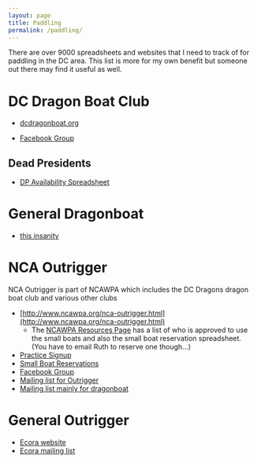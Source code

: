 ```yaml
---
layout: page
title: Paddling
permalink: /paddling/
---
```


There are over 9000 spreadsheets and websites that I need to track of for paddling in the DC area.  This list is more for my own benefit but someone out there may find it useful as well.

# DC Dragon Boat Club

* [dcdragonboat.org](http://dcdragonboat.org/)

* [Facebook Group](https://www.facebook.com/groups/dcdragonboat/)

## Dead Presidents

* [DP Availability Spreadsheet](https://docs.google.com/spreadsheet/ccc?key=0AosU52J5ACITdHpnNllpYUZOdWZ2T3VhbXdLRlA1VGc&usp=drive_web#gid=8)

# General Dragonboat

* [this insanity](http://www.network54.com/Forum/135730/)

# NCA Outrigger

NCA Outrigger is part of NCAWPA which includes the DC Dragons dragon boat club and various other clubs

* [http://www.ncawpa.org/nca-outrigger.html](http://www.ncawpa.org/nca-outrigger.html)
  * The [NCAWPA Resources Page](http://www.ncawpa.org/resources.html) has a list of who is approved to use the small boats and also the small boat reservation spreadsheet.  (You have to email Ruth to reserve one though...)
* [Practice Signup](https://docs.google.com/spreadsheet/ccc?key=0Au45_-1-QPn0cFFVNHA0QWN5cUw0ejZTR2RKTVY5UFE#gid=0)
* [Small Boat Reservations](https://docs.google.com/spreadsheet/ccc?key=0AoSR_CxzM9I0dEVLZ2lSVHV4U3YtZWtpcWlSZHBTcEE&usp=drive_web#gid=0)
* [Facebook Group](https://www.facebook.com/groups/8460288797/)
* [Mailing list for Outrigger](https://groups.google.com/forum/#!forum/paddledcoc)
* [Mailing list mainly for dragonboat](https://groups.yahoo.com/neo/groups/PaddleDC/info)

# General Outrigger

* [Ecora website](http://www.eastcoastoutrigger.com/)
* [Ecora mailing list](https://groups.google.com/forum/#!forum/eastcoastoutrigger)

